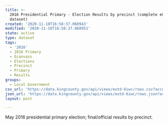 ```yaml
---
title: >-
  2016 Presidential Primary - Election Results by precinct (complete eCanvass
  dataset)
created: '2020-11-10T16:58:37.060943'
modified: '2020-11-10T16:58:37.060951'
state: active
type: dataset
tags:
  - '2016'
  - 2016 Primary
  - Ecanvass
  - Elections
  - Precinct
  - Primary
  - Results
groups:
  - Local Government
csv_url: 'https://data.kingcounty.gov/api/views/eutd-6iwc/rows.csv?accessType=DOWNLOAD'
json_url: 'https://data.kingcounty.gov/api/views/eutd-6iwc/rows.json?accessType=DOWNLOAD'
layout: post

---
```

May 2016 presidential primary election; final/official results by precinct.
